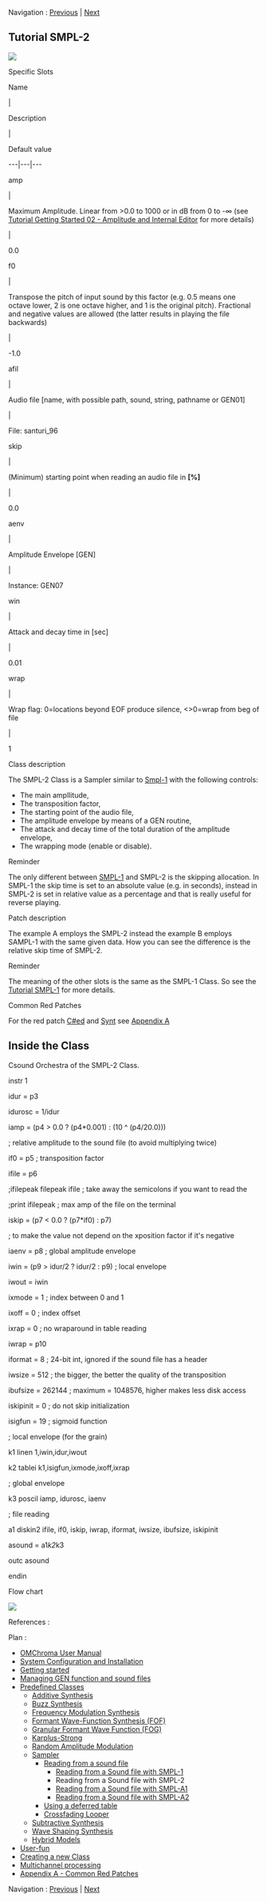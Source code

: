 
Navigation : [Previous](01-smpl-1 "page précédente\(Reading from a
Sound file with SMPL-1\)") | [Next](03-smpl-A1 "page
suivante\(Reading from a Sound file with SMPL-A1\)")

## Tutorial SMPL-2

![](../res/smpl-2.png)

Specific Slots

Name

|

Description

|

Default value  
  
---|---|---  
  
amp

|

Maximum Amplitude. Linear from >0.0 to 1000 or in dB from 0 to -∞ (see
[Tutorial Getting Started 02 - Amplitude and Internal
Editor](03-Amplitude_and_internal_editor) for more details)

|

0.0  
  
f0

|

Transpose the pitch of input sound by this factor (e.g. 0.5 means one octave
lower, 2 is one octave higher, and 1 is the original pitch). Fractional and
negative values are allowed (the latter results in playing the file backwards)

|

-1.0  
  
afil

|

Audio file [name, with possible path, sound, string, pathname or GEN01]

|

File: santuri_96  
  
skip

|

(Minimum) starting point when reading an audio file in ****[%]****

|

0.0  
  
aenv

|

Amplitude Envelope [GEN]

|

Instance: GEN07  
  
win

|

Attack and decay time in [sec]

|

0.01  
  
wrap

|

Wrap flag: 0=locations beyond EOF produce silence, <>0=wrap from beg of file

|

1  
  
Class description

The SMPL-2 Class is a Sampler similar to [Smpl-1](01-smpl-1) with the
following controls:

  * The main ampllitude,
  * The transposition factor,
  * The starting point of the audio file,
  * The amplitude envelope by means of a GEN routine,
  * The attack and decay time of the total duration of the amplitude envelope,
  * The wrapping mode (enable or disable).

Reminder

The only different between [SMPL-1](01-smpl-1) and SMPL-2 is the skipping
allocation. In SMPL-1 the skip time is set to an absolute value (e.g. in
seconds), instead in SMPL-2 is set in relative value as a percentage and that
is really useful for reverse playing.

Patch description

The example A employs the SMPL-2 instead the example B employs SAMPL-1 with
the same given data. How you can see the difference is the relative skip time
of SMPL-2.

Reminder

The meaning of the other slots is the same as the SMPL-1 Class. So see the
[Tutorial SMPL-1](01-smpl-1) for more details.

Common Red Patches

For the red patch [C#ed](Component_number_and_entry_delay) and
[Synt](Synt) see [ Appendix
A](A-Appendix-A_Common_red_patches)

## Inside the Class

Csound Orchestra of the SMPL-2 Class.

instr 1

idur = p3

idurosc = 1/idur

iamp = (p4 > 0.0 ? (p4*0.001) : (10 ^ (p4/20.0)))

; relative amplitude to the sound file (to avoid multiplying twice)

if0 = p5 ; transposition factor

ifile = p6

;ifilepeak filepeak ifile ; take away the semicolons if you want to read the

;print ifilepeak ; max amp of the file on the terminal

iskip = (p7 < 0.0 ? (p7*if0) : p7)

; to make the value not depend on the xposition factor if it's negative

iaenv = p8 ; global amplitude envelope

iwin = (p9 > idur/2 ? idur/2 : p9) ; local envelope

iwout = iwin

ixmode = 1 ; index between 0 and 1

ixoff = 0 ; index offset

ixrap = 0 ; no wraparound in table reading

iwrap = p10

iformat = 8 ; 24-bit int, ignored if the sound file has a header

iwsize = 512 ; the bigger, the better the quality of the transposition

ibufsize = 262144 ; maximum = 1048576, higher makes less disk access

iskipinit = 0 ; do not skip initialization

isigfun = 19 ; sigmoid function

; local envelope (for the grain)

k1 linen 1,iwin,idur,iwout

k2 tablei k1,isigfun,ixmode,ixoff,ixrap

; global envelope

k3 poscil iamp, idurosc, iaenv

; file reading

a1 diskin2 ifile, if0, iskip, iwrap, iformat, iwsize, ibufsize, iskipinit

asound = a1*k2*k3

outc asound

endin

Flow chart

![](../res/smpl-2.gif)

References :

Plan :

  * [OMChroma User Manual](OMChroma)
  * [System Configuration and Installation](Installation)
  * [Getting started](Getting_Started)
  * [Managing GEN function and sound files](Managing_GEN_function_and_sound_files)
  * [Predefined Classes](Predefined_classes)
    * [Additive Synthesis](01-Additive_Synthesis)
    * [Buzz Synthesis](02-Buzz_Synthesis)
    * [Frequency Modulation Synthesis](03-Frequency_modulation)
    * [Formant Wave-Function Synthesis (FOF)](04_Formant_Wave_Function_\(FOF\))
    * [Granular Formant Wave Function (FOG)](05-Granular_Formant_Wave_Function_\(FOG\))
    * [Karplus-Strong](06-Karplus-Strong)
    * [Random Amplitude Modulation](07-Random_Amplitude_Modulation)
    * [Sampler](08-Sampler)
      * [Reading from a sound file](01-Reading_from_a_Sound_File)
        * [Reading from a Sound file with SMPL-1](01-smpl-1)
        * Reading from a Sound file with SMPL-2
        * [Reading from a Sound file with SMPL-A1](03-smpl-A1)
        * [Reading from a Sound file with SMPL-A2](04-smpl-A2)
      * [Using a deferred table](02-Using_a_deferred_tables)
      * [Crossfading Looper](03-Crossfading_Looper)
    * [Subtractive Synthesis](09-Subtractive_Synthesis)
    * [Wave Shaping Synthesis](10-Waveshaping)
    * [Hybrid Models](11-Hybrid_Models)
  * [User-fun](User-fun)
  * [Creating a new Class](Creating_a_new_Class)
  * [Multichannel processing](06-Multichannel_processing)
  * [Appendix A - Common Red Patches](A-Appendix-A_Common_red_patches)

Navigation : [Previous](01-smpl-1 "page précédente\(Reading from a
Sound file with SMPL-1\)") | [Next](03-smpl-A1 "page
suivante\(Reading from a Sound file with SMPL-A1\)")
